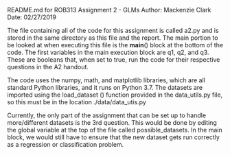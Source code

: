 README.md for ROB313 Assignment 2 - GLMs
Author: Mackenzie Clark
Date: 02/27/2019

The file containing all of the code for this assignment is called
a2.py and is stored in the same directory as this file and the report.
The main portion to be looked at when executing this file is the 
__main__() block at the bottom of the code. The first variables in 
the main execution block are q1, q2, and q3. These are booleans that, 
when set to true, run the code for their respective questions in the 
A2 handout.

The code uses the numpy, math, and matplotlib libraries, which are
all standard Python libraries, and it runs on Python 3.7. The datasets
are imported using the load_dataset () function provided in the 
data_utils.py file, so this must be in the location ./data/data_utis.py

Currently, the only part of the assignment that can be set up to
handle more/different datasets is the 3rd question. This would be 
done by editing the global variable at the top of the file called 
possible_datasets. In the main block, we would still have to ensure
that the new dataset gets run correctly as a regression or
classification problem.